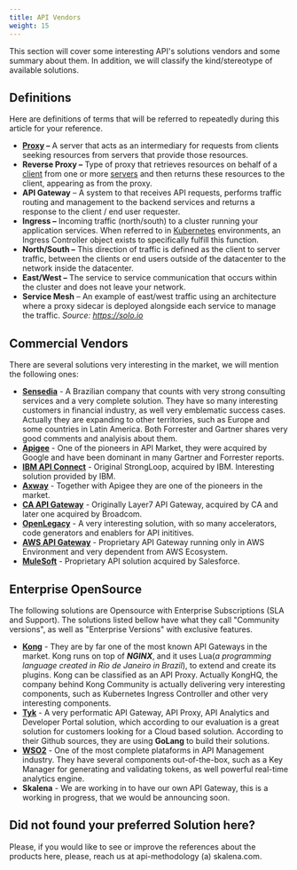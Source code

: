 ```yaml
---
title: API Vendors
weight: 15
---
```


This section will cover some interesting API's solutions vendors and some summary about them. In addition, we will classify the kind/stereotype of available solutions.

## Definitions

Here are definitions of terms that will be referred to repeatedly during this article for your reference. 

-   **[Proxy](https://en.wikipedia.org/wiki/Proxy_server)  –**  A server that acts as an intermediary for requests from clients seeking resources from servers that provide those resources.
-   **Reverse Proxy –**  Type of proxy that retrieves resources on behalf of a [client](https://en.wikipedia.org/wiki/Client_(computing) "Client (computing)") from one or more [servers](https://en.wikipedia.org/wiki/Server_(computing) "Server (computing)")  and then returns these resources to the client, appearing as from the proxy.
-   **API Gateway** – A system to that receives API requests, performs traffic routing and management to the backend services and returns a response to the client / end user requester.
-   **Ingress –**  Incoming traffic (north/south) to a cluster running your application services. When referred to in  [Kubernetes](https://www.solo.io/solutions/solutions-kubernetes-ingress/)  environments, an Ingress Controller object exists to specifically fulfill this function.
-   **North/South –**  This direction of traffic is defined as the client to server traffic, between the clients or end users outside of the datacenter to the network inside the datacenter.
-   **East/West –** The service to service communication that occurs within the cluster and does not leave your network.
-   **Service Mesh**  – An example of east/west traffic using an architecture where a proxy sidecar is deployed alongside each service to manage the traffic.
*Source: https://solo.io* 

## Commercial Vendors
There are several solutions very interesting in the market, we will mention the following ones:

 - **[**Sensedia**](https://sensedia.com/en/)** - A Brazilian company that counts with very strong consulting services and a very complete solution. They have so many interesting customers in financial industry, as well very emblematic success cases. Actually they are expanding to other territories, such as Europe and some countries in Latin America. Both Forrester and Gartner shares very good comments and analyisis about them. 
 - **[Apigee](https://cloud.google.com/apigee)** - One of the pioneers in API Market, they were acquired by Google and have been dominant in many Gartner and Forrester reports. 
 - **[IBM API Connect](https://www.ibm.com/cloud/api-connect)** -  Original StrongLoop, acquired by IBM. Interesting solution provided by IBM. 
 - [**Axway**](https://www.axway.com/en/products/api-management) - Together with Apigee they are one of the pioneers in the market. 
 - [**CA API Gateway**](https://www.broadcom.com/products/software/api-management/layer7-api-gateways) - Originally Layer7 API Gateway, acquired by CA and later one acquired by Broadcom. 
 - **[**OpenLegacy**](https://www.openlegacy.com/)** - A very interesting solution, with so many accelerators, code generators and enablers for API inititives. 
 - [**AWS API Gateway**](https://aws.amazon.com/api-gateway/) - Proprietary API Gateway running only in AWS Environment and very dependent from AWS Ecosystem. 
  - [**MuleSoft**](https://www.mulesoft.com/platform/enterprise-integration) - Proprietary API solution acquired by Salesforce.

 

## Enterprise OpenSource
The following solutions are Opensource with Enterprise Subscriptions (SLA and Support). The solutions listed bellow have what they call "Community versions", as well as "Enterprise Versions" with exclusive features.  

 - [**Kong**](https://konghq.com/) - They are by far one of the most known API Gateways in the market. Kong runs on top of ***NGINX***, and it uses Lua(*a programming language created in Rio de Janeiro in Brazil*), to extend and create its plugins. Kong can be classified as an API Proxy. Actually KongHQ, the company behind Kong Community is actually delivering very interesting components, such as Kubernetes Ingress Controller and other very interesting components.  
 - [**Tyk**](https://tyk.io/) - A very performatic API Gateway, API Proxy, API Analytics and Developer Portal solution, which according to our evaluation is a great solution for customers looking for a Cloud based solution. According to their Github sources, they are using **GoLang** to build their solutions. 
 - [**WSO2**](https://www.wso2.com) - One of the most complete plataforms in API Management industry. They have several components out-of-the-box, such as a Key Manager for generating and validating tokens, as well powerful real-time analytics engine. 
 - **Skalena** - We are working in to have our own API Gateway, this is a working in progress, that we would be announcing soon. 

 ## Did not found your preferred Solution here? 
Please, if you would like to see or improve the references about the products here, please, reach us at api-methodology (a) skalena.com. 